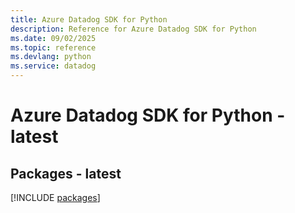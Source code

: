 ```yaml
---
title: Azure Datadog SDK for Python
description: Reference for Azure Datadog SDK for Python
ms.date: 09/02/2025
ms.topic: reference
ms.devlang: python
ms.service: datadog
---
```

# Azure Datadog SDK for Python - latest
## Packages - latest
[!INCLUDE [packages](datadog-index.md)]